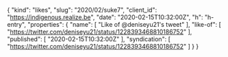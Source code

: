 {
  "kind": "likes",
  "slug": "2020/02/suke7",
  "client_id": "https://indigenous.realize.be",
  "date": "2020-02-15T10:32:00Z",
  "h": "h-entry",
  "properties": {
    "name": [
      "Like of @deniseyu21's tweet"
    ],
    "like-of": [
      "https://twitter.com/deniseyu21/status/1228393468810186752"
    ],
    "published": [
      "2020-02-15T10:32:00Z"
    ],
    "syndication": [
      "https://twitter.com/deniseyu21/status/1228393468810186752"
    ]
  }
}
